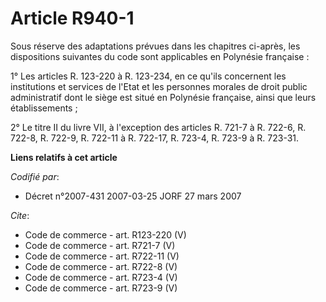 # Article R940-1

Sous réserve des adaptations prévues dans les chapitres ci-après, les dispositions suivantes du code sont applicables en
Polynésie française : 

1° Les articles R. 123-220 à R. 123-234, en ce qu'ils concernent les institutions et services de l'Etat et les personnes
morales de droit public administratif dont le siège est situé en Polynésie française, ainsi que leurs établissements ; 

2° Le titre II du livre VII, à l'exception des articles R. 721-7 à R. 722-6, R. 722-8, R. 722-9, R. 722-11 à R. 722-17, R.
723-4, R. 723-9 à R. 723-31.

**Liens relatifs à cet article**

_Codifié par_:

  - Décret n°2007-431 2007-03-25 JORF 27 mars 2007

_Cite_:

  - Code de commerce - art. R123-220 (V)
  - Code de commerce - art. R721-7 (V)
  - Code de commerce - art. R722-11 (V)
  - Code de commerce - art. R722-8 (V)
  - Code de commerce - art. R723-4 (V)
  - Code de commerce - art. R723-9 (V)
